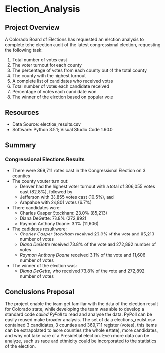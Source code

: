 # Election_Analysis

## Project Overview
A Colorado Board of Elections has requested an election analysis to complete tehe election audit of the latest congressional election, requesting the following task:

1. Total number of votes cast
2. The voter turnout for each county
3. The percentage of votes from each county out of the total county
4. The county with the highest turnout
5. A complete list of candidates who received votes
6. Total number of votes each candidate received
7. Percentage of votes each candidate won
8. The winner of the election based on popular vote

## Resources
- Data Source: election_results.csv
- Software: Python 3.9.1; Visual Studio Code 1.60.0

## Summary

### Congressional Elections Results
* There were 369,711 votes cast in the Congressional Election on 3 counties
* The county vouter turn out:
  * Denver had the highest voter turnout with a total of 306,055 votes cast (82.8%), followed by
  * Jefferson with 38,855 votes cast (10.5%), and
  * Arapahoe with 24,801 votes (6.7%)
* There candidates were:
  * Charles Casper Stockham: 23.0% (85,213)
  * Diana DeGette: 73.8% (272,892)
  * Raymon Anthony Doane: 3.1% (11,606)
* The cadidates result were:
  * *Charles Casper Stockham* received 23.0% of the vote and 85,213 number of votes
  * *Diana DeGette* received 73.8% of the vote and 272,892 number of votes
  * *Raymon Anthony Doane* received 3.1% of the vote and 11,606 number of votes
* The winner of the election was:
  * *Diana DeGette*, who received 73.8% of the vote and 272,892 number of votes

## Conclusions Proposal
The project enable the team get familiar with the data of the election result for Colorado state, while developing the team was able to develop a standard code *called PyPoll* to read and analyse the data. 
PyPoll can be easily reused make broader analysis. The set of data elections_reulst.csv contained 3 candidates, 3 counties and 369,711 register (votes), this items can be extrapolated to more counties (the whole estate), more candidates, and why not take care of a Presidetial election. Even more data can be analyze, such us race and ethnicity could be incorporated to the statistics of the election.
